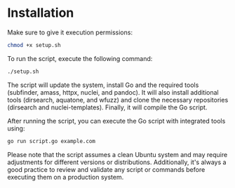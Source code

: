 

# Installation

Make sure to give it execution permissions:

```bash
chmod +x setup.sh
```

To run the script, execute the following command:

```bash
./setup.sh
```

The script will update the system, install Go and the required tools (subfinder, amass, httpx, nuclei, and pandoc). It will also install additional tools (dirsearch, aquatone, and wfuzz) and clone the necessary repositories (dirsearch and nuclei-templates). Finally, it will compile the Go script.

After running the script, you can execute the Go script with integrated tools using:

```bash
go run script.go example.com
```

Please note that the script assumes a clean Ubuntu system and may require adjustments for different versions or distributions. Additionally, it's always a good practice to review and validate any script or commands before executing them on a production system.
